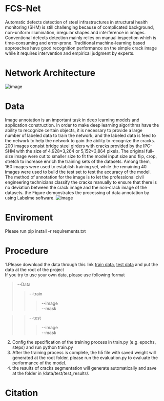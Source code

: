 # FCS-Net
Automatic defects detection of steel infrastructures in structural health monitoring (SHM) is still challenging because of complicated background, non-uniform illumination, irregular shapes and interference in images. Conventional defects detection mainly relies on manual inspection which is time-consuming and error-prone. Traditional machine-learning based approaches have good recognition performance on the simple crack image while it requires intervention and empirical judgment by experts.
# Network Architecture
![image](https://user-images.githubusercontent.com/77284145/124390189-ff7ae900-dd1c-11eb-9e7d-9963db7040a5.png)
# Data
Image annotation is an important task in deep learning models and application construction. In order to make deep learning algorithms have the ability to recognize certain objects, it is necessary to provide a large number of labeled data to train the network, and the labeled data is feed to the network to help the network to gain the ability to recognize the cracks. 200 images consist bridge steel girders with cracks provided by the IPC-SHM with the size of 4,928×3,264 or 5,152×3,864 pixels. The original full-size image were cut to smaller size to fit the model input size and flip, crop, stretch to increase enrich the training sets of the datasets. Among them, 160 images were used to establish training set, while the remaining 40 images were used to build the test set to test the accuracy of the model. The method of annotation for the image is to let the professional civil engineering technicians classify the cracks manually to ensure that there is no deviation between the crack image and the non-crack image of the datasets. the Figure demonstrates the processing of data annotation by using Labelme software.
![image](https://user-images.githubusercontent.com/77284145/124390365-d444c980-dd1d-11eb-8583-682d2c0fe6af.png)
# Enviroment
Please run pip install -r requirements.txt 
# Procedure
1.Please download the data through this link [train data](https://drive.google.com/file/d/1HCBkfUivl0bmrHkS32urTjQP2hbNhQby/view?usp=sharing), [test data](https://drive.google.com/file/d/1-hJwkERcLR6HrmVZFxq1j7vNk9V9jP6K/view?usp=sharing) and put the data at the root of the project  
If you try to use your own data, please use following format  
 >--Data  
 >> --train  
 >>> --image  
 >>> --mask  
 
 >> --test  
 >>> --image  
 >>> --mask  


2. Config the specification of the training process in train.py (e.g. epochs, steps) and run python train.py  
3. After the training process is complete, the h5 file with saved weight will generated at the root folder, please run the evaluation.py to evaluate the performance of the model.  
4. the results of cracks segmentation will generate automatically and save at the folder in /data/test/test_results/.  
# Citation
